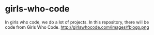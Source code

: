 # girls-who-code
In girls who code, we do a lot of projects. In this repository, there will be code from Girls Who Code. 
http://girlswhocode.com/images/fblogo.png
